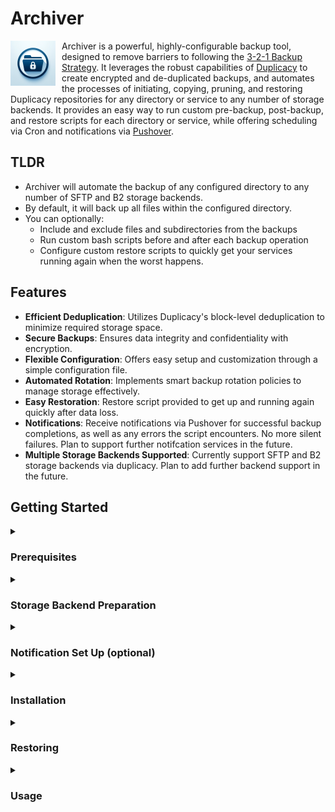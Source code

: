 # Archiver

<p>
  <img src="lib/logos/72x72.png" alt="Logo" align="left" style="margin-right: 10px;">
  Archiver is a powerful, highly-configurable backup tool, designed to remove barriers to following the <a href="https://www.backblaze.com/blog/the-3-2-1-backup-strategy/">3-2-1 Backup Strategy</a>. It leverages the robust capabilities of <a href="https://github.com/gilbertchen/duplicacy">Duplicacy</a> to create encrypted and de-duplicated backups, and automates the processes of initiating, copying, pruning, and restoring Duplicacy repositories for any directory or service to any number of storage backends. It provides an easy way to run custom pre-backup, post-backup, and restore scripts for each directory or service, while offering scheduling via Cron and notifications via <a href="https://pushover.net">Pushover</a>.
</p>

## TLDR
- Archiver will automate the backup of any configured directory to any number of SFTP and B2 storage backends.
- By default, it will back up all files within the configured directory.
- You can optionally:
  - Include and exclude files and subdirectories from the backups
  - Run custom bash scripts before and after each backup operation
  - Configure custom restore scripts to quickly get your services running again when the worst happens.

## Features

- **Efficient Deduplication**: Utilizes Duplicacy's block-level deduplication to minimize required storage space.
- **Secure Backups**: Ensures data integrity and confidentiality with encryption.
- **Flexible Configuration**: Offers easy setup and customization through a simple configuration file.
- **Automated Rotation**: Implements smart backup rotation policies to manage storage effectively.
- **Easy Restoration**: Restore script provided to get up and running again quickly after data loss.
- **Notifications**: Receive notifications via Pushover for successful backup completions, as well as any errors the script encounters. No more silent failures. Plan to support further notifcation services in the future.
- **Multiple Storage Backends Supported**: Currently support SFTP and B2 storage backends via duplicacy. Plan to add further backend support in the future.

## Getting Started

<details>
  <summary><h3>Prerequisites</h3></summary>

  - **Supported OS**: Currently only support debian-based linux.
  - **Supported Architecture**: Currently support ARM64 and AMD64.
  - **Required Dependencies**: Requires git to clone this GitHub repository. All other required dependencies installed via setup script.
  - **SFTP-Supporting Storage (i.e. Synology NAS) or BackBlaze B2 Required**: You should have at least one available supported storage target (SFTP or B2) configured before installing.
  - **Configuration File**: Setup script can optionally aid in creating a config file. Otherwise, you can manually copy and edit the example config file.
  - **Notifications**: Optional notifications via Pushover. Pushover account required to receive notifications.
</details>

<details>
  <summary><h3>Storage Backend Preparation</h3></summary>

  #### SFTP - [Synology](https://www.synology.com/en-us) NAS
  - **Enable SFTP**:
    - Login as an administrator to your Synology DiskStation Manager (DSM) Web UI (usually http://<ip.address.of.your.nas>:5000).
    - Open **Control Panel**.
    - Select **File Services** under **File Sharing**.
    - Select the **FTP** tab in the top.
    - Leave options under **FTP / FTPS** unselected. **SFTP** is not FTP or FTPS, even though the naming can be confusing.
    - Check the box to **Enable SFTP service** under **SFTP**.
    - Can change the **Port number**, or leave as the default **22**.
    - Click **Apply** in the bottom right corner.
  - **Create User (if needed)**:
    - From **Control Panel**, select **User & Group** under **File Sharing**.
    - Under **User** in the top, click **Create**.
    - Give your user a **Name** and **Password**.
    - Click **Next**.
    - Select the checkboxes for the **Groups** this user should join.
    - Click **Next**.
    - **Assign shared folder permissions** if desired.
    - Click **Next**.
    - **Assign user quota** if desired.
    - Click **Next**.
    - Select the checkbox for **Allow** for **SFTP**, and set other **Application Permissions** as desired.
    - Click **Next**.
    - **Set user speed limit** if desired.
    - Click **Next**.
    - Confirm your selections and click **Done**.
  - **Create Shared Folder**:
    - From **Control Panel**, select **Shared Folder** under **File Sharing**.
    - Click **Create** and then **Create Shared Folder** in the top.
    - Give your new shared folder a **Name**, and either leave all settings on the page at their default, or adjust as you see fit.
    - Click **Next**.
    - On the next page, select **Skip** or **Protect this shared folder by encrypting it**.
      - Best practice is to encrypt at the *Volume* level, rather than at the *Shared Folder* level.
      - Do not select **Protect this shared folder with WriteOnce**.
    - Click **Next**.
    - Configure advanced settings to your preference.
      - If your underlying file system is BTRFS, recommend selecting **Enable data checksum for advanced data integrity**.
    - Click **Next**.
    - Confirm your selections and click **Next**.
    - Select a user to give **Read/Write** access.
    - Click **Apply**.
  - **Provide SSH Public Key File**:
    - If you already have an id_ed25519 SSH key (id_rsa not supported), you can complete this section now. Otherwise, the **Setup Script** below can create an SSH key for you, and you can come back to complete this section after the SSH key file is created.
    - From **Control Panel**, select **User & Group** under **File Sharing**.
    - Click **Advanced** at the top.
    - At the bottom, under **User Home**, select the checkbox to **Enable user home service**.
    - Click **Apply**.
    - From the DSM home screen, open **File Station**.
    - In the list of **Shared Folders** on the left, select **homes**.
      - ***Important***: If you select **home** instead of **homes**, you will only see the home directory of the logged in user. To add an SSH key for another user, you will need to open **homes** instead.
    - Open the folder for the user that will be used to access the share.
    - If there is already a folder named **.ssh**, double click that folder to open it. Otherwise, click **Create** at the top, then click **Create folder** in the drop down, and name the new folder **.ssh** (the leading period is required), and finally double click the newly created **.ssh** folder to open it.
      - ***Important***: Must click **Create folder** and not **Create shared folder**. The former does what we need, creating a directory within the currently open directory. The latter is to create a new higher-level shared network folder.
    - If there is already a file named **authorized_keys**, do the following:
      - Double-click the **authorized_keys** file to download it.
      - Using a text editor, add a new line to the bottom of the document containing the contents of your public SSH key file, usually named id_ed25519.pub. The line should start with **ssh-ed25519 AAAA...**.
      - Save the document with the line added.
      - Back in **File Station**, right click **authorized_keys**, click **rename**, and rename the file to **authorized_keys.backup**.
      - Click **Upload** in the top, then click **Upload - Skip**, and browse to and select the edited **authorized_keys** file, and click **Open**.
      - Ensure the file uploads correctly and is named **authorized_keys**.
    - If there is not already a file named **authorized_keys**, do the following:
      - Using a text editor, create a new file, and copy the contents of your public SSH key file, usually named id_ed25519.pub, to this new file. The line should start with **ssh-ed25519 AAAA...**.  Save the new file as **authorized_keys**.
      - Back in **File Station**, click **Upload** at the top, then click **Upload - Skip**, and browse to and select the newly created **authorized_keys** file, and click **Open**.
      - Ensure the file uploads correctly and is named **authorized_keys**.

  #### B2 - [BackBlaze](https://www.backblaze.com/)
  - **Account**:
    - [Create an account](https://www.backblaze.com/sign-up/cloud-storage) or [Sign In](https://secure.backblaze.com/user_signin.htm) to **[BackBlaze](https://www.backblaze.com/)**.
    - Select **My Settings** under **Account** in the left-hand menu.
    - Check the box for **B2 Cloud Storage** under **Enabled Products**.
    - Click **OK**.
  - **Bucket**:
    - Select **Buckets** under **B2 Cloud Storage** in the left-hand menu.
    - Select **Create a Bucket**.
    - Give your bucket a **Bucket Unique Name**.
    - Files in Bucket are: **Private**.
    - Default Encryption: **Enable**.
    - Object Lock: **Disable**.
    - Select **Create a Bucket** at the bottom when ready.
    - Lifecycle Settings should be default: **Keep all versions of the file (default)**
  - **Application Key**:
    - Select **Application Keys** under **Account** in the left-hand menu.
    - Select **Add a New Application Key**.
    - Give your key a **Name of Key**.
    - For **Allow access to Bucket(s)**, select the bucket you created above.
    - For **Type of Access**, select **Read and Write**.
    - Check the box to **Allow List All Bucket Names**.
    - Leave **File name prefix** and **Duration (seconds)** blank.
    - Select **Create New Key** at the bottom when ready.
    - Make note of your **keyID** and **applicationKey**. The Application Key will only be displayed once.
</details>

<details>
  <summary><h3>Notification Set Up (optional)</h3></summary>

  #### [Pushover](https://pushover.net)
  - [Create an account](https://pushover.net/signup) or [Sign In](https://pushover.net/login) to **[Pushover](https://pushover.net)**.
  - Make note of **Your User Key**, located at the top-right corner of the Pushover Dashboard after logging in.
  - In order to receive notifications, you will need to **[Add a Phone, Tablet, or Desktop](https://pushover.net/clients)** to your account.
  - From the Pushover Dashboard, scroll to the bottom and select **[Create an Application/API Token](https://pushover.net/apps/build)**.
  - Give your application a **Name**, and optionally a **Description**, **URL**, and/or **Icon**.
  - Check the box to agree to the **Terms and Conditions**, and click **Create Application**.
  - Make note of the **API Token/Key**, located at the top of the page after creating the Application.
</details>

<details>
  <summary><h3>Installation</h3></summary>

  #### Git Installation

  - Check if git is already installed
  ```bash
  git --version
  ```

  - Install git if not installed
  ```bash
  sudo apt update
  ```
  ```bash
  sudo apt install git -y
  ```

  #### Archiver Script Installation

  - ##### Navigate to the desired parent directory for the project.
    - For example, if installing in home dir:
    ```bash
    cd ~
    ```

  - ##### Clone the GitHub repository
  ```bash
  git clone https://github.com/SisyphusMD/archiver.git
  ```

  - ##### Run the setup script
  ```bash
  ./archiver.sh setup
  ```

  - ##### Follow the instructions in the automated setup script to:
    - Install required package dependencies for the setup script.
      - If any missing dependencies are found, you will be prompted to allow their installation.
    - Download the appropriate Duplicacy binary for your system.
      - If the Duplicacy binary cannot be found, you will be prompted to allow its installation.
    - Generate the required RSA keypair for Duplicacy storage encryption.
      - If RSA key files are not found, you will be prompted to generate them.
      - See [here](https://forum.duplicacy.com/t/new-feature-rsa-encryption/2662) for manual generation details.
    - Generate SSH key files required for SFTP storage backends.
      - If SSH key files are not found, you will be prompted to generate them.
      - To generate manually, run this from the archiver directory:
        ```bash
        mkdir -p keys && ssh-keygen -t ed25519 -f keys/id_ed25519" -N "" -C "archiver"
        ```
        - Do **NOT** provide a passphrase when prompted.
    - Build your configuration file.
      - If your configuration file is not found, you will be prompted to build it.
      - An example configuration file is provided in the examples directory, if you prefer to configure manually.
    - Schedule Archiver to run automatically via cron.
      - See this [Cronitor Guide](https://cronitor.io/guides/cron-jobs) for details on scheduling via cron.

  - ##### Optionally, prepare custom service-backup-settings.sh and restore-service.sh files for any of your services and place in their respective service directories. Examples of these files can be found in the examples directory.

  - ##### ***IMPORTANT:*** You **MUST** keep backups of your keys directory and all its contents, as well as your config.sh file. These will be needed to restore backups. If you can't restore your backups, why make them in the first place?
    - Don't attempt to just back up your keys and config file using this script. If you did that, and you lost them, you may not be able to get them back, given you don't have them anymore to access their backups.
</details>

<details>
  <summary><h3>Restoring</h3></summary>

  #### Restoring Archiver

  - Navigate to the desired parent directory for the project, and clone the GitHub repository as noted in the **Installation** steps.
  ```bash
  cd ~
  ```
  ```bash
  git clone https://github.com/SisyphusMD/archiver.git
  ```

  - Run the setup script to install dependencies and the Duplicacy binary, and restore cron scheduling, but otherwise you can skip the portions that create new SSH keys, RSA keys, and config file. You will need to provide your backed up keys directory and config.sh file.
  ```bash
  ./archiver.sh setup
  ```

  - Copy your prior keys directory (including your SSH and RSA key files) into the archiver directory. This should include **id_ed25519**, **id_ed25519.pub**, **private.pem**, and **public.pem**.

  - Copy your prior **config.sh** into the project directory.

  #### Restoring Services

  - Run the restore script once for each service you need to restore.
  ```bash
  archiver restore
  ```
</details>

<details>
  <summary><h3>Usage</h3></summary>

  - If you completed the cron setup step while installing, Archiver will run automatically following the schedule you set.
    - Depending on the size of your directories and your network speeds, the first run may take a long time.
    - Archiver utilizes a LOCKFILE mechanism to ensure that multiple instances do not run concurrently.

  - To manually start a backup, run the following:
    ```bash
    archiver start
    ```
  - To watch the logs of the actively running Archiver backup:
    ```bash
    archiver logs
    ```
  - To check on the Archiver backup status:
    ```bash
    archiver status
    ```
  - To stop/cancel an actively running Archiver backup, run the following from your archiver directory:
    ```bash
    archiver stop
    ```
</details>
